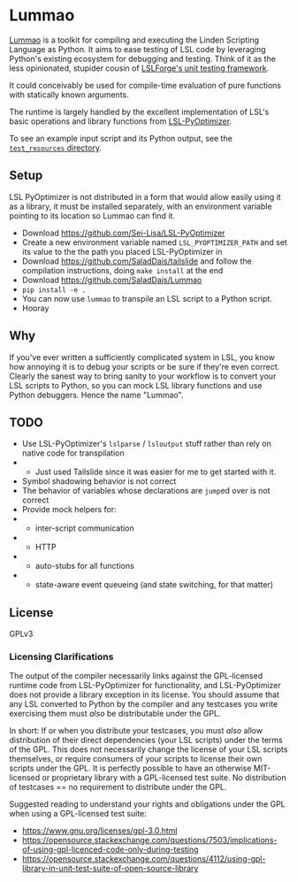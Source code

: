 # Lummao

[Lummao](https://github.com/SaladDais/Lummao) is a toolkit for compiling and executing the Linden Scripting Language as Python. 
It aims to ease testing of LSL code by leveraging Python's existing ecosystem for debugging and testing. Think of it as the less opinionated,
stupider cousin of [LSLForge's unit testing framework](https://github.com/raysilent/lslforge/blob/master/lslforge/eclipse/lslforge/html/unit-test.html).

It could conceivably be used for compile-time evaluation of pure functions with statically known arguments.

The runtime is largely handled by the excellent implementation of LSL's basic operations and library functions
from [LSL-PyOptimizer](https://github.com/Sei-Lisa/LSL-PyOptimizer).

To see an example input script and its Python output, see the [`test_resources` directory](https://github.com/SaladDais/Lummao/tree/master/tests/test_resources).

## Setup

LSL PyOptimizer is not distributed in a form that would allow easily using it as a library, it must be installed separately,
with an environment variable pointing to its location so Lummao can find it.

* Download <https://github.com/Sei-Lisa/LSL-PyOptimizer>
* Create a new environment variable named `LSL_PYOPTIMIZER_PATH` and set its value to the the path you placed LSL-PyOptimizer in
* Download <https://github.com/SaladDais/tailslide> and follow the compilation instructions, doing `make install` at the end
* Download <https://github.com/SaladDais/Lummao>
* `pip install -e .`
* You can now use `lummao` to transpile an LSL script to a Python script.
* Hooray

## Why

If you've ever written a sufficiently complicated system in LSL, you know how annoying it is to debug your scripts
or be sure if they're even correct. Clearly the sanest way to bring sanity to your workflow is to convert your LSL
scripts to Python, so you can mock LSL library functions and use Python debuggers. Hence the name "Lummao".

## TODO

* Use LSL-PyOptimizer's `lslparse` / `lsloutput` stuff rather than rely on native code for transpilation
* * Just used Tailslide since it was easier for me to get started with it.
* Symbol shadowing behavior is not correct
* The behavior of variables whose declarations are `jump`ed over is not correct
* Provide mock helpers for: 
* * inter-script communication
* * HTTP
* * auto-stubs for all functions
* * state-aware event queueing (and state switching, for that matter)

## License

GPLv3

### Licensing Clarifications

The output of the compiler necessarily links against the GPL-licensed runtime code from LSL-PyOptimizer for
functionality, and LSL-PyOptimizer does not provide a library exception in its license.
You should assume that any LSL converted to Python by the compiler and any testcases you write exercising
them must _also_ be distributable under the GPL.

In short: If or when you distribute your testcases, you must _also_ allow distribution of their direct
dependencies (your LSL scripts) under the terms of the GPL. This does not necessarily
change the license of your LSL scripts themselves, or require consumers of your scripts to license
their own scripts under the GPL. It is perfectly possible to have an otherwise MIT-licensed or proprietary
library with a GPL-licensed test suite. No distribution of testcases == no requirement to distribute under the GPL.

Suggested reading to understand your rights and obligations under the GPL when using a GPL-licensed test suite:

* https://www.gnu.org/licenses/gpl-3.0.html
* https://opensource.stackexchange.com/questions/7503/implications-of-using-gpl-licenced-code-only-during-testing
* https://opensource.stackexchange.com/questions/4112/using-gpl-library-in-unit-test-suite-of-open-source-library
